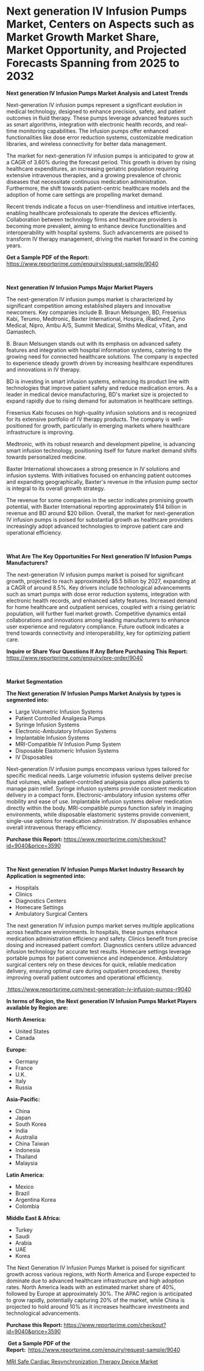 <p><h1>Next generation IV Infusion Pumps Market, Centers on Aspects such as Market Growth Market Share, Market Opportunity, and Projected Forecasts Spanning from 2025 to 2032</h1></p><p><strong>Next generation IV Infusion Pumps Market Analysis and Latest Trends</strong></p>
<p><p>Next-generation IV infusion pumps represent a significant evolution in medical technology, designed to enhance precision, safety, and patient outcomes in fluid therapy. These pumps leverage advanced features such as smart algorithms, integration with electronic health records, and real-time monitoring capabilities. The infusion pumps offer enhanced functionalities like dose error reduction systems, customizable medication libraries, and wireless connectivity for better data management.</p><p>The market for next-generation IV infusion pumps is anticipated to grow at a CAGR of 3.60% during the forecast period. This growth is driven by rising healthcare expenditures, an increasing geriatric population requiring extensive intravenous therapies, and a growing prevalence of chronic diseases that necessitate continuous medication administration. Furthermore, the shift towards patient-centric healthcare models and the adoption of home care settings are propelling market demand. </p><p>Recent trends indicate a focus on user-friendliness and intuitive interfaces, enabling healthcare professionals to operate the devices efficiently. Collaboration between technology firms and healthcare providers is becoming more prevalent, aiming to enhance device functionalities and interoperability with hospital systems. Such advancements are poised to transform IV therapy management, driving the market forward in the coming years.</p></p>
<p><strong>Get a Sample PDF of the Report:&nbsp;</strong> <a href="https://www.reportprime.com/enquiry/request-sample/9040?utm_campaign=3084&utm_medium=2&utm_source=Github&utm_content=ia&utm_term=20032025&utm_id=next-generation-iv-infusion-pumps">https://www.reportprime.com/enquiry/request-sample/9040</a></p>
<p>&nbsp;</p>
<p><strong>Next generation IV Infusion Pumps Major Market Players</strong></p>
<p><p>The next-generation IV infusion pumps market is characterized by significant competition among established players and innovative newcomers. Key companies include B. Braun Melsungen, BD, Fresenius Kabi, Terumo, Medtronic, Baxter International, Hospira, iRadimed, Zyno Medical, Nipro, Ambu A/S, Summit Medical, Smiths Medical, vTitan, and Gamastech.</p><p>B. Braun Melsungen stands out with its emphasis on advanced safety features and integration with hospital information systems, catering to the growing need for connected healthcare solutions. The company is expected to experience steady growth driven by increasing healthcare expenditures and innovations in IV therapy.</p><p>BD is investing in smart infusion systems, enhancing its product line with technologies that improve patient safety and reduce medication errors. As a leader in medical device manufacturing, BD's market size is projected to expand rapidly due to rising demand for automation in healthcare settings.</p><p>Fresenius Kabi focuses on high-quality infusion solutions and is recognized for its extensive portfolio of IV therapy products. The company is well-positioned for growth, particularly in emerging markets where healthcare infrastructure is improving.</p><p>Medtronic, with its robust research and development pipeline, is advancing smart infusion technology, positioning itself for future market demand shifts towards personalized medicine.</p><p>Baxter International showcases a strong presence in IV solutions and infusion systems. With initiatives focused on enhancing patient outcomes and expanding geographically, Baxter's revenue in the infusion pump sector is integral to its overall growth strategy.</p><p>The revenue for some companies in the sector indicates promising growth potential, with Baxter International reporting approximately $14 billion in revenue and BD around $20 billion. Overall, the market for next-generation IV infusion pumps is poised for substantial growth as healthcare providers increasingly adopt advanced technologies to improve patient care and operational efficiency.</p></p>
<p>&nbsp;</p>
<p><strong>What Are The Key Opportunities For Next generation IV Infusion Pumps Manufacturers?</strong></p>
<p><p>The next-generation IV infusion pumps market is poised for significant growth, projected to reach approximately $5.5 billion by 2027, expanding at a CAGR of around 8.5%. Key drivers include technological advancements such as smart pumps with dose error reduction systems, integration with electronic health records, and enhanced safety features. Increased demand for home healthcare and outpatient services, coupled with a rising geriatric population, will further fuel market growth. Competitive dynamics entail collaborations and innovations among leading manufacturers to enhance user experience and regulatory compliance. Future outlook indicates a trend towards connectivity and interoperability, key for optimizing patient care.</p></p>
<p><strong>Inquire or Share Your Questions If Any Before Purchasing This Report:</strong> <a href="https://www.reportprime.com/enquiry/pre-order/9040?utm_campaign=3084&utm_medium=2&utm_source=Github&utm_content=ia&utm_term=20032025&utm_id=next-generation-iv-infusion-pumps">https://www.reportprime.com/enquiry/pre-order/9040</a></p>
<p>&nbsp;</p>
<p><strong>Market Segmentation</strong></p>
<p><strong>The Next generation IV Infusion Pumps Market Analysis by types is segmented into:</strong></p>
<p><ul><li>Large Volumetric Infusion Systems</li><li>Patient Controlled Analgesia Pumps</li><li>Syringe Infusion Systems</li><li>Electronic-Ambulatory Infusion Systems</li><li>Implantable Infusion Systems</li><li>MRI-Compatible IV Infusion Pump System</li><li>Disposable Elastomeric Infusion Systems</li><li>IV Disposables</li></ul></p>
<p><p>Next-generation IV infusion pumps encompass various types tailored for specific medical needs. Large volumetric infusion systems deliver precise fluid volumes, while patient-controlled analgesia pumps allow patients to manage pain relief. Syringe infusion systems provide consistent medication delivery in a compact form. Electronic-ambulatory infusion systems offer mobility and ease of use. Implantable infusion systems deliver medication directly within the body. MRI-compatible pumps function safely in imaging environments, while disposable elastomeric systems provide convenient, single-use options for medication administration. IV disposables enhance overall intravenous therapy efficiency.</p></p>
<p><strong>Purchase this Report:&nbsp;</strong><a href="https://www.reportprime.com/checkout?id=9040&price=3590&utm_campaign=3084&utm_medium=2&utm_source=Github&utm_content=ia&utm_term=20032025&utm_id=next-generation-iv-infusion-pumps">https://www.reportprime.com/checkout?id=9040&price=3590</a></p>
<p>&nbsp;</p>
<p><strong>The Next generation IV Infusion Pumps Market Industry Research by Application is segmented into:</strong></p>
<p><ul><li>Hospitals</li><li>Clinics</li><li>Diagnostics Centers</li><li>Homecare Settings</li><li>Ambulatory Surgical Centers</li></ul></p>
<p><p>The next generation IV infusion pumps market serves multiple applications across healthcare environments. In hospitals, these pumps enhance medication administration efficiency and safety. Clinics benefit from precise dosing and increased patient comfort. Diagnostics centers utilize advanced infusion technology for accurate test results. Homecare settings leverage portable pumps for patient convenience and independence. Ambulatory surgical centers rely on these devices for quick, reliable medication delivery, ensuring optimal care during outpatient procedures, thereby improving overall patient outcomes and operational efficiency.</p></p>
<p><a href="https://www.reportprime.com/next-generation-iv-infusion-pumps-r9040?utm_campaign=3084&utm_medium=2&utm_source=Github&utm_content=ia&utm_term=20032025&utm_id=next-generation-iv-infusion-pumps">&nbsp;https://www.reportprime.com/next-generation-iv-infusion-pumps-r9040</a></p>
<p><strong>In terms of Region, the Next generation IV Infusion Pumps Market Players available by Region are:</strong></p>
<p>
    <p> <strong> North America: </strong>
        <ul>
            <li>United States</li>
            <li>Canada</li>
        </ul>
        </p> 
    <p> <strong> Europe: </strong>
        <ul>
            <li>Germany</li>
            <li>France</li>
            <li>U.K.</li>
            <li>Italy</li>
            <li>Russia</li>
        </ul>
        </p> 
    <p> <strong> Asia-Pacific: </strong>
        <ul>
            <li>China</li>
            <li>Japan</li>
            <li>South Korea</li>
            <li>India</li>
            <li>Australia</li>
            <li>China Taiwan</li>
            <li>Indonesia</li>
            <li>Thailand</li>
            <li>Malaysia</li>
        </ul>
        </p> 
    <p> <strong> Latin America: </strong>
        <ul>
            <li>Mexico</li>
            <li>Brazil</li>
            <li>Argentina Korea</li>
            <li>Colombia</li>
        </ul>
        </p> 
    <p> <strong> Middle East & Africa: </strong>
        <ul>
            <li>Turkey</li>
            <li>Saudi</li>
            <li>Arabia</li>
            <li>UAE</li>
            <li>Korea</li>
        </ul>
    </p>
    </p>
<p><p>The Next Generation IV Infusion Pumps Market is poised for significant growth across various regions, with North America and Europe expected to dominate due to advanced healthcare infrastructure and high adoption rates. North America leads with an estimated market share of 40%, followed by Europe at approximately 30%. The APAC region is anticipated to grow rapidly, potentially capturing 20% of the market, while China is projected to hold around 10% as it increases healthcare investments and technological advancements.</p></p>
<p><strong>Purchase this Report: </strong><a href="https://www.reportprime.com/checkout?id=9040&price=3590&utm_campaign=3084&utm_medium=2&utm_source=Github&utm_content=ia&utm_term=20032025&utm_id=next-generation-iv-infusion-pumps">https://www.reportprime.com/checkout?id=9040&price=3590</a></p>
<p>&nbsp;<strong>Get a Sample PDF of the Report:&nbsp;&nbsp;</strong><a href="https://www.reportprime.com/enquiry/request-sample/9040?utm_campaign=3084&utm_medium=2&utm_source=Github&utm_content=ia&utm_term=20032025&utm_id=next-generation-iv-infusion-pumps">https://www.reportprime.com/enquiry/request-sample/9040</a></p>
<p><strong></strong></p>
<p><p><a href="https://github.com/voigttyagi/Market-Research-Report-List-1/blob/main/mri-safe-cardiac-resynchronization-therapy-device-market.md?utm_campaign=3084&utm_medium=2&utm_source=Github&utm_content=ia&utm_term=20032025&utm_id=next-generation-iv-infusion-pumps">MRI Safe Cardiac Resynchronization Therapy Device Market</a></p></p>